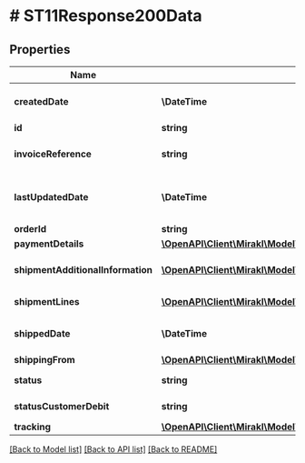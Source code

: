 # # ST11Response200Data

## Properties

Name | Type | Description | Notes
------------ | ------------- | ------------- | -------------
**createdDate** | **\DateTime** | Shipment&#39;s creation date | [optional]
**id** | **string** | Shipment id | [optional]
**invoiceReference** | **string** | Shipment&#39;s invoice reference | [optional]
**lastUpdatedDate** | **\DateTime** | Shipment&#39;s last updated date | [optional]
**orderId** | **string** | Order id | [optional]
**paymentDetails** | [**\OpenAPI\Client\Mirakl\Model\ST11Response200DataPaymentDetails**](ST11Response200DataPaymentDetails.md) |  | [optional]
**shipmentAdditionalInformation** | [**\OpenAPI\Client\Mirakl\Model\ST11Response200DataShipmentAdditionalInformation[]**](ST11Response200DataShipmentAdditionalInformation.md) | Shipment&#39;s additional information | [optional]
**shipmentLines** | [**\OpenAPI\Client\Mirakl\Model\ST11Response200DataShipmentLines[]**](ST11Response200DataShipmentLines.md) | Shipment lines | [optional]
**shippedDate** | **\DateTime** | Shipment&#39;s shipped date. | [optional]
**shippingFrom** | [**\OpenAPI\Client\Mirakl\Model\ST11Response200DataShippingFrom**](ST11Response200DataShippingFrom.md) |  | [optional]
**status** | **string** | Shipment status | [optional]
**statusCustomerDebit** | **string** | Shipment debit status | [optional]
**tracking** | [**\OpenAPI\Client\Mirakl\Model\ST11Response200DataTracking**](ST11Response200DataTracking.md) |  | [optional]

[[Back to Model list]](../../README.md#models) [[Back to API list]](../../README.md#endpoints) [[Back to README]](../../README.md)
